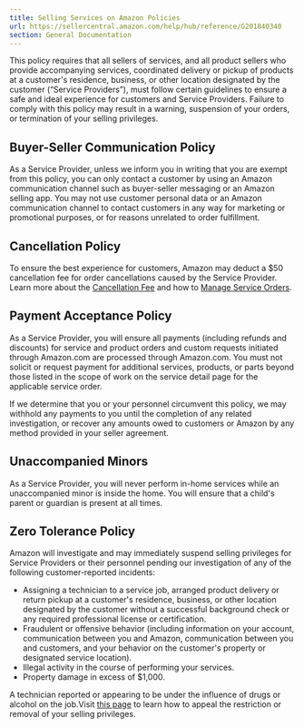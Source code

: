 ```yaml
---
title: Selling Services on Amazon Policies
url: https://sellercentral.amazon.com/help/hub/reference/G201840340
section: General Documentation
---
```


This policy requires that all sellers of services, and all product sellers who
provide accompanying services, coordinated delivery or pickup of products at a
customer's residence, business, or other location designated by the customer
(“Service Providers”), must follow certain guidelines to ensure a safe and
ideal experience for customers and Service Providers. Failure to comply with
this policy may result in a warning, suspension of your orders, or termination
of your selling privileges.  
  
## Buyer-Seller Communication Policy

As a Service Provider, unless we inform you in writing that you are exempt
from this policy, you can only contact a customer by using an Amazon
communication channel such as buyer-seller messaging or an Amazon selling app.
You may not use customer personal data or an Amazon communication channel to
contact customers in any way for marketing or promotional purposes, or for
reasons unrelated to order fulfillment.

## Cancellation Policy

To ensure the best experience for customers, Amazon may deduct a $50
cancellation fee for order cancellations caused by the Service Provider. Learn
more about the [Cancellation Fee](/gp/help/202124970) and how to [Manage
Service Orders](/gp/help/201484490).

## Payment Acceptance Policy

As a Service Provider, you will ensure all payments (including refunds and
discounts) for service and product orders and custom requests initiated
through Amazon.com are processed through Amazon.com. You must not solicit or
request payment for additional services, products, or parts beyond those
listed in the scope of work on the service detail page for the applicable
service order.

If we determine that you or your personnel circumvent this policy, we may
withhold any payments to you until the completion of any related
investigation, or recover any amounts owed to customers or Amazon by any
method provided in your seller agreement.

## Unaccompanied Minors

As a Service Provider, you will never perform in-home services while an
unaccompanied minor is inside the home. You will ensure that a child's parent
or guardian is present at all times.

## Zero Tolerance Policy

Amazon will investigate and may immediately suspend selling privileges for
Service Providers or their personnel pending our investigation of any of the
following customer-reported incidents:

  * Assigning a technician to a service job, arranged product delivery or return pickup at a customer's residence, business, or other location designated by the customer without a successful background check or any required professional license or certification.
  * Fraudulent or offensive behavior (including information on your account, communication between you and Amazon, communication between you and customers, and your behavior on the customer's property or designated service location).
  * Illegal activity in the course of performing your services.
  * Property damage in excess of $1,000.

A technician reported or appearing to be under the influence of drugs or
alcohol on the job.Visit [this
page](https://sellercentral.amazon.com/gp/help/G200370560?language=en_US&ref=ag_G200370560_cont_G201840340)
to learn how to appeal the restriction or removal of your selling privileges.

